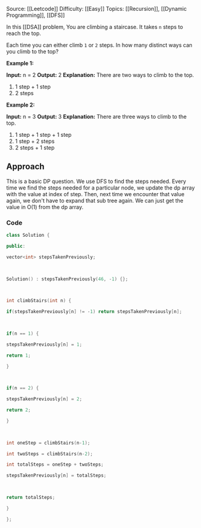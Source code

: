 Source: [[Leetcode]]
Difficulty: [[Easy]]
Topics: [[Recursion]], [[Dynamic Programming]], [[DFS]]

In this [[DSA]] problem, You are climbing a staircase. It takes `n` steps to reach the top.

Each time you can either climb `1` or `2` steps. In how many distinct ways can you climb to the top?

**Example 1:**

**Input:** n = 2
**Output:** 2
**Explanation:** There are two ways to climb to the top.
1. 1 step + 1 step
2. 2 steps

**Example 2:**

**Input:** n = 3
**Output:** 3
**Explanation:** There are three ways to climb to the top.
1. 1 step + 1 step + 1 step
2. 1 step + 2 steps
3. 2 steps + 1 step

## Approach
This is a basic DP question. We use DFS to find the steps needed. Every time we find the steps needed for a particular node, we update the dp array with the value at index of step. Then, next time we encounter that value again, we don't have to expand that sub tree again. We can just get the value in O(1) from the dp array.

### Code 
``` cpp
class Solution {

public:

vector<int> stepsTakenPreviously;

  

Solution() : stepsTakenPreviously(46, -1) {};

  

int climbStairs(int n) {

if(stepsTakenPreviously[n] != -1) return stepsTakenPreviously[n];

  

if(n == 1) {

stepsTakenPreviously[n] = 1;

return 1;

}

  

if(n == 2) {

stepsTakenPreviously[n] = 2;

return 2;

}

  

int oneStep = climbStairs(n-1);

int twoSteps = climbStairs(n-2);

int totalSteps = oneStep + twoSteps;

stepsTakenPreviously[n] = totalSteps;

  

return totalSteps;

}

};
```